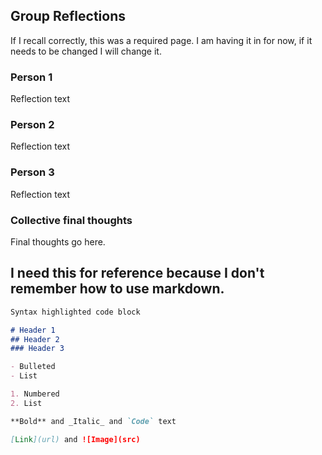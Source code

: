 ## Group Reflections

If I recall correctly, this was a required page. I am having it in for now, if it needs to be changed I will change it.

### Person 1

Reflection text

### Person 2

Reflection text

### Person 3

Reflection text

### Collective final thoughts

Final thoughts go here.

## I need this for reference because I don't remember how to use markdown.
```markdown
Syntax highlighted code block

# Header 1
## Header 2
### Header 3

- Bulleted
- List

1. Numbered
2. List

**Bold** and _Italic_ and `Code` text

[Link](url) and ![Image](src)
```

